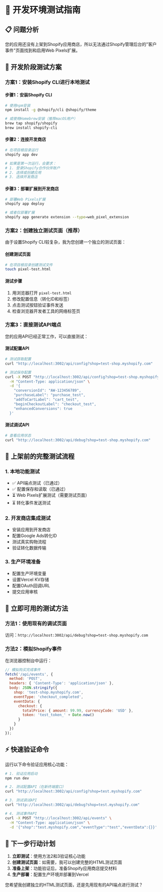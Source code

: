 # 🔧 开发环境测试指南

## 📋 问题分析

您的应用还没有上架到Shopify应用商店，所以无法通过Shopify管理后台的"客户事件"页面找到和启用Web Pixels扩展。

## 🎯 开发阶段测试方案

### 方案1：安装Shopify CLI进行本地测试

#### 步骤1：安装Shopify CLI
```bash
# 使用npm安装
npm install -g @shopify/cli @shopify/theme

# 或使用Homebrew安装（推荐macOS用户）
brew tap shopify/shopify
brew install shopify-cli
```

#### 步骤2：连接开发商店
```bash
# 在项目根目录运行
shopify app dev

# 如果是第一次运行，会要求：
# 1. 登录Shopify合作伙伴账户
# 2. 选择或创建应用
# 3. 选择开发商店
```

#### 步骤3：部署扩展到开发商店
```bash
# 部署Web Pixels扩展
shopify app deploy

# 或者仅部署扩展
shopify app generate extension --type=web_pixel_extension
```

### 方案2：创建独立测试页面（推荐）

由于设置Shopify CLI较复杂，我为您创建一个独立的测试页面：

#### 创建测试页面
```bash
# 在项目根目录创建测试文件
touch pixel-test.html
```

#### 测试步骤
1. 用浏览器打开 `pixel-test.html`
2. 修改配置信息（转化ID和标签）
3. 点击测试按钮验证事件发送
4. 检查浏览器开发者工具的网络标签页

### 方案3：直接测试API端点

您的应用API已经正常工作，可以直接测试：

#### 测试配置API
```bash
# 测试获取配置
curl "http://localhost:3002/api/config?shop=test-shop.myshopify.com"

# 测试保存配置
curl -X POST "http://localhost:3002/api/config?shop=test-shop.myshopify.com" \
  -H "Content-Type: application/json" \
  -d '{
    "conversionId": "AW-123456789",
    "purchaseLabel": "purchase_test",
    "addToCartLabel": "cart_test",
    "beginCheckoutLabel": "checkout_test",
    "enhancedConversions": true
  }'
```

#### 测试调试API
```bash
# 查看应用状态
curl "http://localhost:3002/api/debug?shop=test-shop.myshopify.com"
```

## 🚀 上架前的完整测试流程

### 1. 本地功能测试
- ✅ API端点测试（已通过）
- ✅ 配置保存和读取（已通过）
- ⏳ Web Pixels扩展测试（需要测试页面）
- ⏳ 转化事件发送测试

### 2. 开发商店集成测试
- 安装应用到开发商店
- 配置Google Ads转化ID
- 测试真实购物流程
- 验证转化数据传输

### 3. 生产环境准备
- 配置生产环境变量
- 设置Vercel KV存储
- 配置OAuth回调URL
- 提交应用审核

## 📝 立即可用的测试方法

### 方法1：使用现有的调试页面
访问：`http://localhost:3002/api/debug?shop=test-shop.myshopify.com`

### 方法2：模拟Shopify事件
在浏览器控制台中运行：
```javascript
// 模拟购买完成事件
fetch('/api/events', {
  method: 'POST',
  headers: { 'Content-Type': 'application/json' },
  body: JSON.stringify({
    shop: 'test-shop.myshopify.com',
    eventType: 'checkout_completed',
    eventData: {
      checkout: {
        totalPrice: { amount: 99.99, currencyCode: 'USD' },
        token: 'test_token_' + Date.now()
      }
    }
  })
});
```

## ⚡ 快速验证命令

运行以下命令验证应用核心功能：

```bash
# 1. 验证应用启动
npm run dev

# 2. 测试配置API（在新终端窗口）
curl "http://localhost:3002/api/config?shop=test.myshopify.com"

# 3. 测试调试API
curl "http://localhost:3002/api/debug?shop=test.myshopify.com"

# 4. 测试事件API
curl -X POST "http://localhost:3002/api/events" \
  -H "Content-Type: application/json" \
  -d '{"shop":"test.myshopify.com","eventType":"test","eventData":{}}'
```

## 🎯 下一步行动计划

1. **立即测试**：使用方法2和3验证核心功能
2. **创建测试页面**：如需要，我可以创建完整的HTML测试页面
3. **准备上架**：功能验证后，准备Shopify应用商店提交材料
4. **生产部署**：配置生产环境并部署到Vercel

您希望我创建独立的HTML测试页面，还是先用现有的API端点进行测试？ 